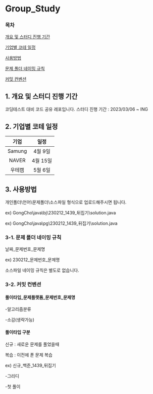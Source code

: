 # Group_Study

### 목차
[개요 및 스터디 진행 기간](#1-개요-및-스터디-진행-기간)

[기업별 코테 일정](#2-기업별-코테-일정)

[사용방법](#3-사용방법)

[문제 폴더 네이밍 규칙](#3-1-문제-폴더-네이밍-규칙)

[커밋 컨벤션](#3-2-커밋-컨벤션)

## 1. 개요 및 스터디 진행 기간

코딩테스트 대비 코드 공유 레포입니다.
스터디 진행 기간 : 2023/03/06 ~ ING

## 2. 기업별 코테 일정
|기업|일정|
|:-----:|:-----:|
|Samung|4월 9일|
|NAVER|4월 15일|
|우테캠|5월 6일|


  

## 3. 사용방법
개인폴더\언어\문제폴더\소스파일 형식으로 업로드해주시면 됩니다.


ex)
GongCho\java\bj\230212_1439_뒤집기\solution.java


ex)
GongCho\java\pg\230212_1439_뒤집기\solution.java

### 3-1. 문제 폴더 네이밍 규칙
 날짜_문제번호_문제명
 
 
 ex)
 230212_문제번호_문제명
 
 
 소스파일 네이밍 규칙은 별도로 없습니다.
 
 ### 3-2. 커밋 컨벤션
 
 #### 풀이타입_문제플랫폼_문제번호_문제명
 -알고리즘분류
 
 -소감(생략가능)
 
 #### 풀이타입 구분
 신규 : 새로운 문제를 풀었을때
 
 복습 : 이전에 푼 문제 복습
 
 ex)
 신규_백준_1439_뒤집기
 
 -그리디
 
 -첫 풀이
